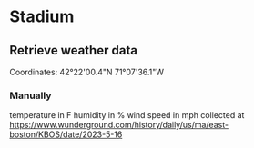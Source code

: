 # Stadium

## Retrieve weather data

Coordinates: 42°22'00.4"N 71°07'36.1"W

### Manually

temperature in F
humidity in %
wind speed in mph
collected at https://www.wunderground.com/history/daily/us/ma/east-boston/KBOS/date/2023-5-16

